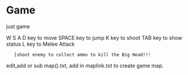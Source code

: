 # Game
just game

W S A D key to move
SPACE key to jump
K key to shoot
TAB key to show status
L key to Melee Attack
       
       
       [shoot enemy to collect ammo to kill the Big Head!!!

edit,add or sub map().txt, add in maplink.txt to create game map.
